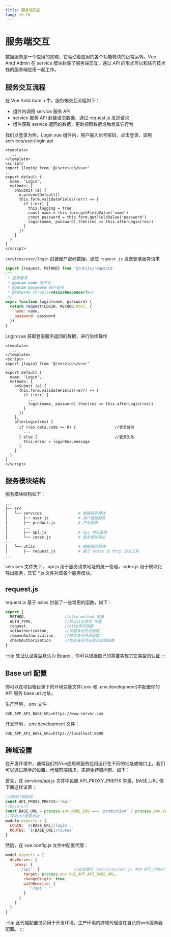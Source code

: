 ```yaml
---
title: 服务端交互
lang: zh-CN
---
```

# 服务端交互
数据服务是一个应用的灵魂，它驱动着应用的各个功能模块的正常运转。Vue Antd Admin 在 service 模块封装了服务端交互，通过 API 的形式可以和任何技术栈的服务端应用一起工作。
## 服务交互流程
在 Vue Antd Admin 中，服务端交互流程如下：
* 组件内调用 service 服务 API
* service 服务 API 封装请求数据，通过 request.js 发送请求
* 组件获取 service 返回的数据，更新视图数据或触发其它行为  

我们以登录为例，Login.vue 组件内，用户输入账号密码，点击登录，调用 services/user/login api
```vue {5,17}
<template>
  ...
</template>
<script>
import {login} from '@/services/user'
...
export default {
  name: 'Login',
  methods: {
    onSubmit (e) {
      e.preventDefault()
      this.form.validateFields((err) => {
        if (!err) {
          this.logging = true
          const name = this.form.getFieldValue('name')
          const password = this.form.getFieldValue('password')
          login(name, password).then(res => this.afterLogin(res))
        }
      })
    }
  }
}
</script>
```
`services/user/login` 封装账户密码数据，通过 `request.js` 发送登录服务请求
```js
import {request, METHOD} from '@/utils/request2'
/**
 * 登录服务
 * @param name 账户名
 * @param password 账户密码
 * @returns {Promise<AxiosResponse<T>>}
 */
async function login(name, password) {
  return request(LOGIN, METHOD.POST, {
    name: name,
    password: password
  })
}
```
Login.vue 获取登录服务返回的数据，进行后续操作
```vue {14,18-23}
<template>
  ...
</template>
<script>
import {login} from '@/services/user'
...
export default {
  name: 'Login',
  methods: {
    onSubmit (e) {
      this.form.validateFields((err) => {
        if (!err) {
          ...
          login(name, password).then(res => this.afterLogin(res))
        }
      })
    },
    afterLogin(res) {
      if (res.data.code >= 0) {                 //登录成功
        ...
      } else {                                  //登录失败
        this.error = loginRes.message
      }
    }
  }
}
</script>
```
## 服务模块结构
服务模块结构如下：
```bash
...
├── src
│   └── services                # 数据服务模块
│       ├── user.js             # 用户数据服务
│       ├── product.js          # 产品服务
│       ...           
│       ├── api.js              # api 地址管理
│       └── index.js            # 服务模块导出
...
│   └── utils                   # 数据服务模块
│       ├── request.js          # 基于 axios 的 http 请求工具
...
```
services 文件夹下， api.js 用于服务请求地址的统一管理，index.js 用于模块化导出服务，其它 *.js 文件对应各个服务模块。
## request.js
request.js 基于 axios 封装了一些常用的函数，如下：  
```js
export {
  METHOD,                 //http method 常量
  AUTH_TYPE,              //凭证认证类型 常量
  request,                //http请求函数
  setAuthorization,       //设置身份凭证函数
  removeAuthorization,    //移除身份凭证函数
  checkAuthorization      //检查身份凭证是否过期函数
}
```
:::tip
凭证认证类型默认为 [Bearer](https://www.jianshu.com/p/8f7009456abc)，你可以根据自己的需要实现其它类型的认证
:::
## Base url 配置
你可以在项目根目录下的环境变量文件(.env 和 .env.development)中配置你的 API 服务 base url 地址。

生产环境，.env 文件
```properties
VUE_APP_API_BASE_URL=https://www.server.com
```
开发环境，.env.development 文件：
```properties
VUE_APP_API_BASE_URL=https://localhost:8000
```
## 跨域设置
在开发环境中，通常我们的Vue应用和服务应用运行在不同的地址或端口上。我们可以通过简单的设置，代理前端请求，来避免跨域问题。如下：  

首先，在 services/api.js 文件中设置 API_PROXY_PREFIX 常量，BASE_URL 像下面这样设置：
```js {2,4}
//跨域代理前缀
const API_PROXY_PREFIX='/api'
//base url
const BASE_URL = process.env.NODE_ENV === 'production' ? process.env.VUE_APP_API_BASE_URL : API_PROXY_PREFIX
//导出api服务地址
module.exports = {
  LOGIN: `${BASE_URL}/login`,
  ROUTES: `${BASE_URL}/routes`
}
```
然后，在 vue.config.js 文件中配置代理：
```js
model.exports = {
  devServer: {
    proxy: {
      '/api': {               //此处要与 /services/api.js 中的 API_PROXY_PREFIX 值保持一致
        target: process.env.VUE_APP_API_BASE_URL,
        changeOrigin: true,
        pathRewrite: {
          '^/api': ''
        }
      }
    }
  }
}
```
:::tip
此代理配置仅适用于开发环境，生产环境的跨域代理请在自己的web服务器配置。
:::
